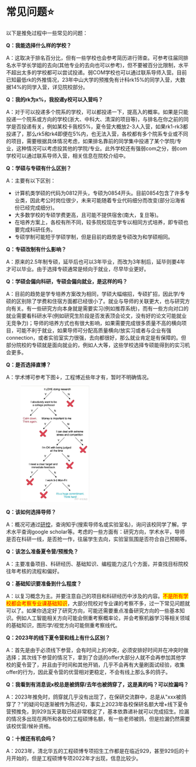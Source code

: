 # 常见问题⭐

以下是推免过程中一些常见的问题：

**Q：我能选择什么样的学校？**

A：这取决于排名百分比，但有一些学校也会参考简历进行筛查。可参考往届同排名水平学长学姐的去向(其他专业的去向也可以参考)，但不要被百分比限制，水平不超出太多的学校都可以尝试投递。弱COM学校也可以通过联系导师入营。目前已知最低rk的外推情况，23年中山大学的预推免有计科rk15%的同学入营，大数据14%的同学入营，详见院校部分。

**Q：我的rk为x%，我投递y校可以入营吗？**

A：对于可以投递多个院系的学校，可以都投递一下，提高入的概率。如果是只能投递一个院系或方向的学校(浙大、中科大、清深的项目等)，与排名在你之前的同学是否投递有关，例如某校卡我校5%，夏令营大概放2-3人入营，如果rk1-rk3都投递了，那么rk5和rk4即便在5%内，也无法入营，各校都有多个院系专业或不同的项目，需要根据具体情况考虑，如果排名靠前的同学集中投递了某个学院/专业，这种情况可以考虑投其他的学院/专业。此外学校还有强弱com之分，弱com学校可以通过联系导师入营，相关信息在院校介绍中。

**Q：学硕与专硕有什么区别？**

A：主要有以下区别：

* 计算机类学硕的代码为0812开头，专硕为0854开头。目前0854包含了许多专业类，因此考公时岗位很少，未来可能随着专业代码细分而改变(部分沿海省份已经完成细分)。
* 大多数学校的专硕学费更高，且可能不提供宿舍(南大，复旦等)。
* 在培养方案上，各校有所不同，较多院校现在学专以相同方式培养，即专硕也要完成科研任务。
* 专硕学制可能短于学硕学制，但是目前的趋势是专硕改为和学硕相同。

**Q：专硕改制有什么影响？**

A：原来的2.5年制专硕，延毕后也可以3年毕业，而改为3年制后，延毕则要4年才可以毕业。由于选择专硕通常是倾向于就业，尽早毕业更好。

**Q：学硕会偏向科研，专硕会偏向就业，是这样的吗？**

A：目前的趋势是学专培养方案改为相同，学硕大幅缩招，专硕扩招，因此学/专硕的区别除了学费和住宿方面都已经很小了。就业与导师的关联更大，也与研究方向有关。有一些研究方向本身就是需要实习(例如推荐系统)，而有一些方向对口的就业需要看科研水平(例如研究生阶段是否发表顶会论文，没有好的论文可能就业无竞争力)；导师的培养方式也有很大影响，如果需要完成很多质量不高的横向项目，可能不利于就业，如果导师可分配高质量横向/放实习或者与企业有强connection，或者实验室实力很强，去向都很好，那么就业肯定是有保障的。但部分院校的专硕就是面向就业的，例如人大等，这些学校选择专硕能得到的实习机会更多。

**Q：是否选择直博？**

A：学术博可参考下图↓，工程博近些年才有，暂时不明确情况。

<figure><img src="../.gitbook/assets/388a40ca1c4c2f1c.jpg" alt="" width="188"><figcaption></figcaption></figure>

**Q：该如何选择导师？**

A：概况可通过[研控](https://www.yankong.org/)，查询知乎(搜索导师名或实验室名)，询问该校同学了解。学术水平查询google scholar等。考虑的一些方面有：研究方向，学术水平，导师是否在科研一线，是否抢一作，往届学生去向，实验室氛围是否符合自己预期等。

**Q：该怎么准备夏令营/预推免？**

A：主要准备项目、科研经历、基础知识、编程能力这几个方面，并查找目标院校往年考核的流程和偏好。

**Q：基础知识要准备到什么程度？**

A：以复习概念为主。并要注意自己的项目和科研经历中涉及的内容。<mark style="color:red;">不是所有学校都会考察专业课基础知识</mark>，大部分院校对专业课的考察不多，过一下常见问题就可以了。如果你选定好了研究方向，可能还需要重点准备研究方向的一些基本知识。例如人工智能相关方向可能会侧重考察概率论，并会考察机器学习等相关领域的基础知识，图形学/视觉方向可能侧重考察线代。

**Q：2023年的线下夏令营和线上有什么区别？**

A：首先是由于必须线下参营，会有时间上的冲突，必须安排好时间并在冲突时做选择；其次线下参营的情况下，拿到了合适的offer大部分人就不会再参加其他学校的夏令营了，并且由于时间和其他开销，几乎不会再有大量刷面试经验，收集offer的行为，因此夏令营的优营相对更稳定，不会有线上那么多的鸽子。

**Q：我看到有消息说x校总是被鸽穿/去年也被鸽穿了，这是真的吗？可以捡漏吗？**

A：2023年推免时，鸽穿就几乎没有出现了，在保研交流群中，总是从"xxx被鸽穿了？"的疑问句逐渐被传为陈述句，事实上2023年各校保研名额大增+线下夏令营预推免，到929当天录取已经非常稳定了，基本依靠递补就可以完成招生。捡漏的情况多出现在两所和各校的工程硕博名额，有一些老师被鸽，但是捡漏仍然需要该校优营/候补资格。

**Q：十推还有机会吗？**

A：2023年，清北华五的工程硕博专项招生工作都是在临近929，甚至929后的十月开始的，但是工程硕博专项2022年才出现，信息比较少。
